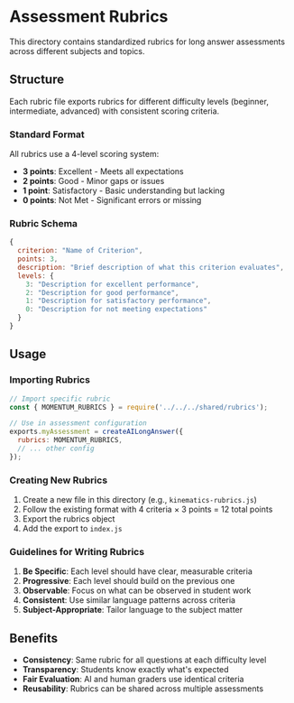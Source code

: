 # Assessment Rubrics

This directory contains standardized rubrics for long answer assessments across different subjects and topics.

## Structure

Each rubric file exports rubrics for different difficulty levels (beginner, intermediate, advanced) with consistent scoring criteria.

### Standard Format

All rubrics use a 4-level scoring system:
- **3 points**: Excellent - Meets all expectations
- **2 points**: Good - Minor gaps or issues  
- **1 point**: Satisfactory - Basic understanding but lacking
- **0 points**: Not Met - Significant errors or missing

### Rubric Schema

```javascript
{
  criterion: "Name of Criterion",
  points: 3,
  description: "Brief description of what this criterion evaluates",
  levels: {
    3: "Description for excellent performance",
    2: "Description for good performance",
    1: "Description for satisfactory performance",
    0: "Description for not meeting expectations"
  }
}
```

## Usage

### Importing Rubrics

```javascript
// Import specific rubric
const { MOMENTUM_RUBRICS } = require('../../../shared/rubrics');

// Use in assessment configuration
exports.myAssessment = createAILongAnswer({
  rubrics: MOMENTUM_RUBRICS,
  // ... other config
});
```

### Creating New Rubrics

1. Create a new file in this directory (e.g., `kinematics-rubrics.js`)
2. Follow the existing format with 4 criteria × 3 points = 12 total points
3. Export the rubrics object
4. Add the export to `index.js`

### Guidelines for Writing Rubrics

1. **Be Specific**: Each level should have clear, measurable criteria
2. **Progressive**: Each level should build on the previous one
3. **Observable**: Focus on what can be observed in student work
4. **Consistent**: Use similar language patterns across criteria
5. **Subject-Appropriate**: Tailor language to the subject matter

## Benefits

- **Consistency**: Same rubric for all questions at each difficulty level
- **Transparency**: Students know exactly what's expected
- **Fair Evaluation**: AI and human graders use identical criteria
- **Reusability**: Rubrics can be shared across multiple assessments